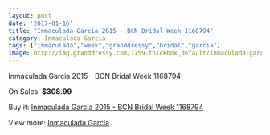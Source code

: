 ```yaml
---
layout: post
date: '2017-01-16'
title: "Inmaculada Garcia 2015 - BCN Bridal Week 1168794"
category: Inmaculada Garcia
tags: ["inmaculada","week","granddressy","bridal","garcia"]
image: http://img.granddressy.com/1759-thickbox_default/inmaculada-garcia-2015-bcn-bridal-week-1168794.jpg
---
```

Inmaculada Garcia 2015 - BCN Bridal Week 1168794

On Sales: **$308.99**
<a href="https://www.granddressy.com/en/inmaculada-garcia/1435-inmaculada-garcia-2015-bcn-bridal-week-1168794.html"><amp-img layout="responsive" width="600" height="600" src="//img.granddressy.com/1759-thickbox_default/inmaculada-garcia-2015-bcn-bridal-week-1168794.jpg" alt="Inmaculada Garcia 2015 - BCN Bridal Week 1168794 0" /></a>

Buy it: [Inmaculada Garcia 2015 - BCN Bridal Week 1168794](https://www.granddressy.com/en/inmaculada-garcia/1435-inmaculada-garcia-2015-bcn-bridal-week-1168794.html "Inmaculada Garcia 2015 - BCN Bridal Week 1168794")

View more: [Inmaculada Garcia](https://www.granddressy.com/en/74-inmaculada-garcia "Inmaculada Garcia")